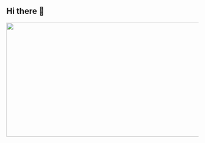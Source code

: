 ## Hi there 👋

<a href="https://www.gitanimals.org/en_US?utm_medium=image&utm_source=h2st0ry&utm_content=farm">
<img
  src="https://render.gitanimals.org/farms/h2st0ry"
  width="600"
  height="300"
/>
</a>
